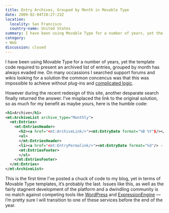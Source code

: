 ```yaml
---
title: Entry Archives, Grouped by Month in Movable Type
date: 2009-02-04T20:27:23Z
location:
  locality: San Francisco
  country-name: United States
summary: I have been using Movable Type for a number of years, yet the template code required to present an archived list of entries, grouped by month has always evaded me.
category:
- Web
discussion: closed
---
```

I have been using Movable Type for a number of years, yet the template code required to present an archived list of entries, grouped by month has always evaded me. On many occassions I searched support forums and wikis looking for a solution the common concencus was that this was impossible to achieve without plug-ins and [complicated logic][1].

However during the recent redesign of this site, another desparate search finally returned the answer. I’ve misplaced the link to the original solution, so as much for my benefit as maybe yours, here is the humble code:

```xml
<h1>Archive</h1>
<mt:ArchiveList archive_type="Monthly">
  <mt:Entries>
    <mt:EntriesHeader>
      <h2><a href="<mt:ArchiveLink/>"><mt:EntryDate format="%B %Y"$/></a></h2>
      <ul>
      </mt:EntriesHeader>
      <li><a href="<mt:EntryPermalink/>"><mt:EntryDate format="%d"/> - <mt:EntryTitle/></a></li>
      <mt:EntriesFooter>
      </ul>
    </mt:EntriesFooter>
  </mt:Entries>
</mt:ArchiveList>
```

This is the first time I’ve posted a chuck of code to my blog, yet in terms of Movable Type templates, it’s probably the last. Issues like this, as well as the fairly stagnent development of the platform and a dwindling community is no match against competing tools like [WordPress][2] and [ExpressionEngine][3] — I’m pretty sure I will transition to one of these services before the end of the year.

[1]: http://www.movable-type-weblog.com/archive/entry/grouping-a-list-of-entries-by-month.html
[2]: http://wordpress.org
[3]: http://expressionengine.com
